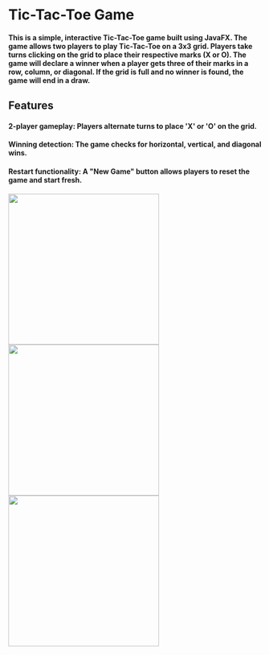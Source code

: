  
# Tic-Tac-Toe Game
#### This is a simple, interactive Tic-Tac-Toe game built using JavaFX. The game allows two players to play Tic-Tac-Toe on a 3x3 grid. Players take turns clicking on the grid to place their respective marks (X or O). The game will declare a winner when a player gets three of their marks in a row, column, or diagonal. If the grid is full and no winner is found, the game will end in a draw.

## Features
####  2-player gameplay: Players alternate turns to place 'X' or 'O' on the grid.
#### Winning detection: The game checks for horizontal, vertical, and diagonal wins.
#### Restart functionality: A "New Game" button allows players to reset the game and start fresh.

<img src="https://github.com/user-attachments/assets/da5d7d93-b1ab-4c78-8dc8-d0d0e3d55285" width="300"/>

<img src="https://github.com/user-attachments/assets/33263464-a5e1-48aa-a6fa-6101f4505faf" width="300"/>

<img src="https://github.com/user-attachments/assets/00c6e95a-6af6-4f09-959e-ae2cb9677d27" width="300"/>

 



